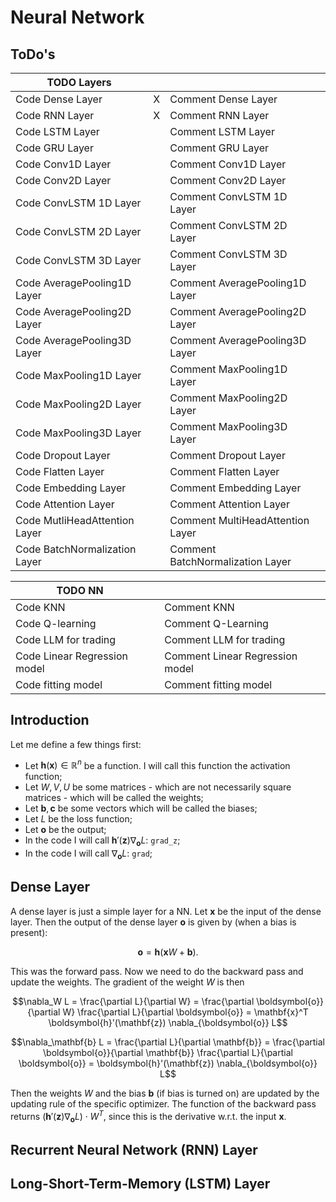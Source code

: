 # Neural Network

## ToDo's
| TODO Layers | | | |
| --------- | --------- | --------- | --------- |
| Code Dense Layer | X | Comment Dense Layer | | 
| Code RNN Layer | X | Comment RNN Layer | |
| Code LSTM Layer | | Comment LSTM Layer | | 
| Code GRU Layer | | Comment GRU Layer | |
| Code Conv1D Layer | | Comment Conv1D Layer | |
| Code Conv2D Layer | | Comment Conv2D Layer | |
| Code ConvLSTM 1D Layer | | Comment ConvLSTM 1D Layer | | 
| Code ConvLSTM 2D Layer | | Comment ConvLSTM 2D Layer | | 
| Code ConvLSTM 3D Layer | | Comment ConvLSTM 3D Layer | | 
| Code AveragePooling1D Layer | | Comment AveragePooling1D Layer | |
| Code AveragePooling2D Layer | | Comment AveragePooling2D Layer | |
| Code AveragePooling3D Layer | | Comment AveragePooling3D Layer | |
| Code MaxPooling1D Layer | | Comment MaxPooling1D Layer | |
| Code MaxPooling2D Layer | | Comment MaxPooling2D Layer | |
| Code MaxPooling3D Layer | | Comment MaxPooling3D Layer | |
| Code Dropout Layer | | Comment Dropout Layer | |
| Code Flatten Layer | | Comment Flatten Layer | | 
| Code Embedding Layer | | Comment Embedding Layer | |
| Code Attention Layer | | Comment Attention Layer | | 
| Code MutliHeadAttention Layer | | Comment MultiHeadAttention Layer | | 
| Code BatchNormalization Layer | | Comment BatchNormalization Layer | |

| TODO NN | | | |
| --------- | --------- | --------- | --------- |
| Code KNN | | Comment KNN | |
| Code Q-learning | | Comment Q-Learning | |
| Code LLM for trading | | Comment LLM for trading | |
| Code Linear Regression model | | Comment Linear Regression model | |
| Code fitting model | | Comment fitting model | |

## Introduction
Let me define a few things first:
- Let $\boldsymbol{h}(\mathbf{x}) \in \mathbb{R}^n$ be a function. I will call this function the activation function;
- Let $W,V,U$ be some matrices - which are not necessarily square matrices - which will be called the weights;
- Let $\mathbf{b},\mathbf{c}$ be some vectors which will be called the biases;
- Let $L$ be the loss function;
- Let $\boldsymbol{o}$ be the output;
- In the code I will call $\boldsymbol{h}'(\mathbf{z}) \nabla_{\boldsymbol{o}} L$: ```grad_z```;
- In the code I will call $\nabla_{\boldsymbol{o}} L$: ```grad```;

## Dense Layer
A dense layer is just a simple layer for a NN. Let $\mathbf{x}$ be the input of the dense layer. Then the output of the dense layer $\mathbf{o}$ is given by (when a bias is present):

$$\boldsymbol{o} = \boldsymbol{h}(\mathbf{x} W + \mathbf{b}).$$

This was the forward pass. Now we need to do the backward pass and update the weights. The gradient of the weight $W$ is then

$$\nabla_W L = \frac{\partial L}{\partial W} = \frac{\partial \boldsymbol{o}}{\partial W} \frac{\partial L}{\partial \boldsymbol{o}} = \mathbf{x}^T \boldsymbol{h}'(\mathbf{z}) \nabla_{\boldsymbol{o}} L$$

$$\nabla_\mathbf{b} L = \frac{\partial L}{\partial \mathbf{b}} = \frac{\partial \boldsymbol{o}}{\partial \mathbf{b}} \frac{\partial L}{\partial \boldsymbol{o}} = \boldsymbol{h}'(\mathbf{z}) \nabla_{\boldsymbol{o}} L$$

Then the weights $W$ and the bias $\mathbf{b}$ (if bias is turned on) are updated by the updating rule of the specific optimizer. The function of the backward pass returns $\left(\boldsymbol{h}'(\mathbf{z}) \nabla_{\boldsymbol{o}} L \right) \cdot W^T$, since this is the derivative w.r.t. the input $\mathbf{x}$. 

## Recurrent Neural Network (RNN) Layer



## Long-Short-Term-Memory (LSTM) Layer